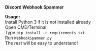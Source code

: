 **Discord Webhook Spammer**

**Usage:** <br />
Install Python 3 if it is not installed already <br />
Open CMD/Terminal <br />
Type `pip install -r requirements.txt` <br />
Run `WebhookSpammer.py` <br />
The rest will be easy to understand!
